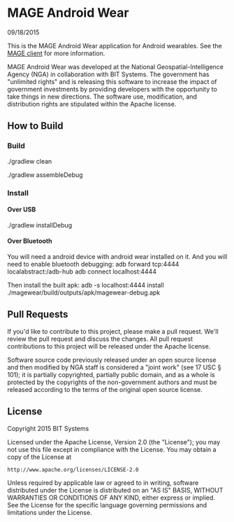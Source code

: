 # MAGE Android Wear

09/18/2015

This is the MAGE Android Wear application for Android wearables. See the [MAGE client](https://github.com/ngageoint/mage-android) for more information.

MAGE Android Wear was developed at the National Geospatial-Intelligence Agency (NGA) in collaboration with BIT Systems. The government has "unlimited rights" and is releasing this software to increase the impact of government investments by providing developers with the opportunity to take things in new directions. The software use, modification, and distribution rights are stipulated within the Apache license.

## How to Build

### Build

./gradlew clean

./gradlew assembleDebug

### Install

#### Over USB

./gradlew installDebug

#### Over Bluetooth

You will need a android device with android wear installed on it.  And you will need to enable bluetooth debugging:
adb forward tcp:4444 localabstract:/adb-hub
adb connect localhost:4444

Then install the built apk:
adb -s localhost:4444 install ./magewear/build/outputs/apk/magewear-debug.apk

## Pull Requests

If you'd like to contribute to this project, please make a pull request. We'll review the pull request and discuss the changes. All pull request contributions to this project will be released under the Apache license.

Software source code previously released under an open source license and then modified by NGA staff is considered a "joint work" (see 17 USC § 101); it is partially copyrighted, partially public domain, and as a whole is protected by the copyrights of the non-government authors and must be released according to the terms of the original open source license.

## License

Copyright 2015 BIT Systems

Licensed under the Apache License, Version 2.0 (the "License");
you may not use this file except in compliance with the License.
You may obtain a copy of the License at

    http://www.apache.org/licenses/LICENSE-2.0

Unless required by applicable law or agreed to in writing, software
distributed under the License is distributed on an "AS IS" BASIS,
WITHOUT WARRANTIES OR CONDITIONS OF ANY KIND, either express or implied.
See the License for the specific language governing permissions and
limitations under the License.
